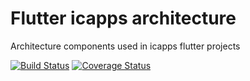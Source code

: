 # Flutter icapps architecture
Architecture components used in icapps flutter projects

[![Build Status](https://travis-ci.com/icapps/flutter-icapps-architecture.svg?branch=master)](https://travis-ci.com/icapps/flutter-icapps-architecture)
[![Coverage Status](https://coveralls.io/repos/github/icapps/flutter-icapps-architecture/badge.svg)](https://coveralls.io/github/icapps/flutter-icapps-architecture)
